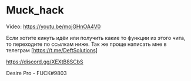 # Muck_hack

Video: https://youtu.be/mojGHnOA4V0

Если хотите кинуть идёи или получить какие то функции из этого чита, то переходите по ссылкам ниже. Так же проще написать мне в телеграм [https://t.me/DeftSolutions]

https://discord.gg/XEXtB8SCbS

Desire Pro - FUCK#9803
